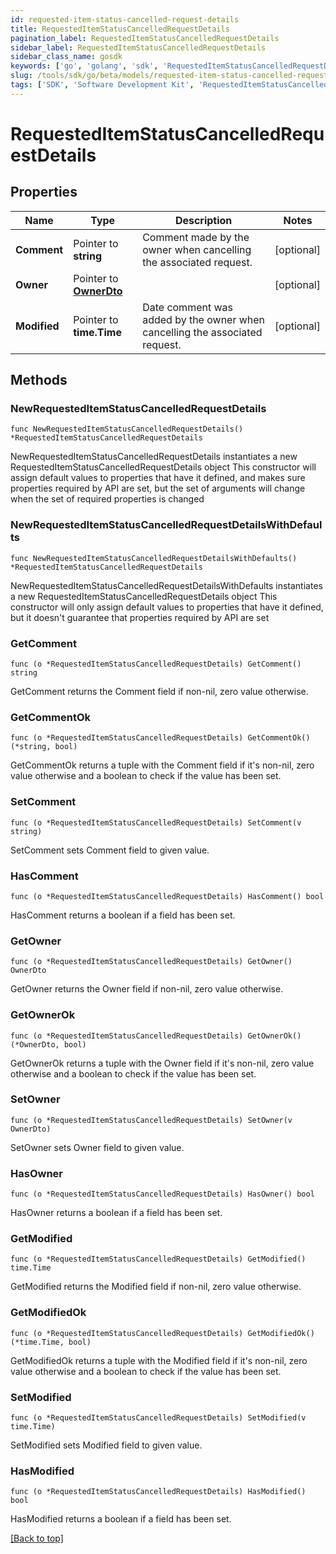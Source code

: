```yaml
---
id: requested-item-status-cancelled-request-details
title: RequestedItemStatusCancelledRequestDetails
pagination_label: RequestedItemStatusCancelledRequestDetails
sidebar_label: RequestedItemStatusCancelledRequestDetails
sidebar_class_name: gosdk
keywords: ['go', 'golang', 'sdk', 'RequestedItemStatusCancelledRequestDetails'] 
slug: /tools/sdk/go/beta/models/requested-item-status-cancelled-request-details
tags: ['SDK', 'Software Development Kit', 'RequestedItemStatusCancelledRequestDetails']
---
```


# RequestedItemStatusCancelledRequestDetails

## Properties

Name | Type | Description | Notes
------------ | ------------- | ------------- | -------------
**Comment** | Pointer to **string** | Comment made by the owner when cancelling the associated request. | [optional] 
**Owner** | Pointer to [**OwnerDto**](OwnerDto) |  | [optional] 
**Modified** | Pointer to **time.Time** | Date comment was added by the owner when cancelling the associated request. | [optional] 

## Methods

### NewRequestedItemStatusCancelledRequestDetails

`func NewRequestedItemStatusCancelledRequestDetails() *RequestedItemStatusCancelledRequestDetails`

NewRequestedItemStatusCancelledRequestDetails instantiates a new RequestedItemStatusCancelledRequestDetails object
This constructor will assign default values to properties that have it defined,
and makes sure properties required by API are set, but the set of arguments
will change when the set of required properties is changed

### NewRequestedItemStatusCancelledRequestDetailsWithDefaults

`func NewRequestedItemStatusCancelledRequestDetailsWithDefaults() *RequestedItemStatusCancelledRequestDetails`

NewRequestedItemStatusCancelledRequestDetailsWithDefaults instantiates a new RequestedItemStatusCancelledRequestDetails object
This constructor will only assign default values to properties that have it defined,
but it doesn't guarantee that properties required by API are set

### GetComment

`func (o *RequestedItemStatusCancelledRequestDetails) GetComment() string`

GetComment returns the Comment field if non-nil, zero value otherwise.

### GetCommentOk

`func (o *RequestedItemStatusCancelledRequestDetails) GetCommentOk() (*string, bool)`

GetCommentOk returns a tuple with the Comment field if it's non-nil, zero value otherwise
and a boolean to check if the value has been set.

### SetComment

`func (o *RequestedItemStatusCancelledRequestDetails) SetComment(v string)`

SetComment sets Comment field to given value.

### HasComment

`func (o *RequestedItemStatusCancelledRequestDetails) HasComment() bool`

HasComment returns a boolean if a field has been set.

### GetOwner

`func (o *RequestedItemStatusCancelledRequestDetails) GetOwner() OwnerDto`

GetOwner returns the Owner field if non-nil, zero value otherwise.

### GetOwnerOk

`func (o *RequestedItemStatusCancelledRequestDetails) GetOwnerOk() (*OwnerDto, bool)`

GetOwnerOk returns a tuple with the Owner field if it's non-nil, zero value otherwise
and a boolean to check if the value has been set.

### SetOwner

`func (o *RequestedItemStatusCancelledRequestDetails) SetOwner(v OwnerDto)`

SetOwner sets Owner field to given value.

### HasOwner

`func (o *RequestedItemStatusCancelledRequestDetails) HasOwner() bool`

HasOwner returns a boolean if a field has been set.

### GetModified

`func (o *RequestedItemStatusCancelledRequestDetails) GetModified() time.Time`

GetModified returns the Modified field if non-nil, zero value otherwise.

### GetModifiedOk

`func (o *RequestedItemStatusCancelledRequestDetails) GetModifiedOk() (*time.Time, bool)`

GetModifiedOk returns a tuple with the Modified field if it's non-nil, zero value otherwise
and a boolean to check if the value has been set.

### SetModified

`func (o *RequestedItemStatusCancelledRequestDetails) SetModified(v time.Time)`

SetModified sets Modified field to given value.

### HasModified

`func (o *RequestedItemStatusCancelledRequestDetails) HasModified() bool`

HasModified returns a boolean if a field has been set.


[[Back to top]](#) 


